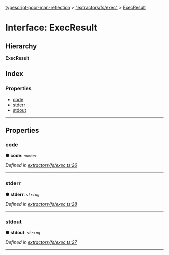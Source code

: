 [typescript-poor-man-reflection](../README.md) > ["extractors/fs/exec"](../modules/_extractors_fs_exec_.md) > [ExecResult](../interfaces/_extractors_fs_exec_.execresult.md)

# Interface: ExecResult

## Hierarchy

**ExecResult**

## Index

### Properties

* [code](_extractors_fs_exec_.execresult.md#code)
* [stderr](_extractors_fs_exec_.execresult.md#stderr)
* [stdout](_extractors_fs_exec_.execresult.md#stdout)

---

## Properties

<a id="code"></a>

###  code

**● code**: *`number`*

*Defined in [extractors/fs/exec.ts:26](https://github.com/cancerberoSgx/typescript-poor-man-reflection/blob/109bb8c/src/extractors/fs/exec.ts#L26)*

___
<a id="stderr"></a>

###  stderr

**● stderr**: *`string`*

*Defined in [extractors/fs/exec.ts:28](https://github.com/cancerberoSgx/typescript-poor-man-reflection/blob/109bb8c/src/extractors/fs/exec.ts#L28)*

___
<a id="stdout"></a>

###  stdout

**● stdout**: *`string`*

*Defined in [extractors/fs/exec.ts:27](https://github.com/cancerberoSgx/typescript-poor-man-reflection/blob/109bb8c/src/extractors/fs/exec.ts#L27)*

___

